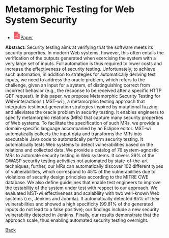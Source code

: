 # Metamorphic Testing for Web System Security

* <img src="../../icons/pdf.png" width="24px">[Paper](./Metamorphic_Testing_for_Web_System_Security.pdf)

**Abstract:** Security testing aims at verifying that the software meets its security properties. In modern Web systems, however, this often entails the verification of the outputs generated when exercising the system with a very large set of inputs. Full automation is thus required to lower costs and increase the effectiveness of security testing. Unfortunately, to achieve such automation, in addition to strategies for automatically deriving test inputs, we need to address the oracle problem, which refers to the challenge, given an input for a system, of distinguishing correct from incorrect behavior (e.g., the response to be received after a specific HTTP GET request). In this paper, we propose Metamorphic Security Testing for Web-interactions ( MST-wi ), a metamorphic testing approach that integrates test input generation strategies inspired by mutational fuzzing and alleviates the oracle problem in security testing. It enables engineers to specify metamorphic relations (MRs) that capture many security properties of Web systems. To facilitate the specification of such MRs, we provide a domain-specific language accompanied by an Eclipse editor. MST-wi automatically collects the input data and transforms the MRs into executable Java code to automatically perform security testing. It automatically tests Web systems to detect vulnerabilities based on the relations and collected data. We provide a catalog of 76 system-agnostic MRs to automate security testing in Web systems. It covers 39% of the OWASP security testing activities not automated by state-of-the-art techniques; further, our MRs can automatically discover 102 different types of vulnerabilities, which correspond to 45% of the vulnerabilities due to violations of security design principles according to the MITRE CWE database. We also define guidelines that enable test engineers to improve the testability of the system under test with respect to our approach. We evaluated MST-wi effectiveness and scalability with two well-known Web systems (i.e., Jenkins and Joomla). It automatically detected 85% of their vulnerabilities and showed a high specificity (99.81% of the generated inputs do not lead to a false positive); our findings include a new security vulnerability detected in Jenkins. Finally, our results demonstrate that the approach scale, thus enabling automated security testing overnight.

[Back](../../README.md)